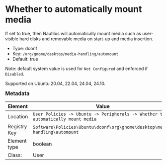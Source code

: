 # Whether to automatically mount media

If set to true, then Nautilus will automatically mount media such as user-visible hard disks and removable media on start-up and media insertion.

- Type: dconf
- Key: `/org/gnome/desktop/media-handling/automount`
- Default: true

Note: default system value is used for `Not Configured` and enforced if `Disabled`.

Supported on Ubuntu 20.04, 22.04, 24.04, 24.10.



<span style="font-size: larger;">**Metadata**</span>

| Element      | Value            |
| ---          | ---              |
| Location     | `User Policies -> Ubuntu -> Peripherals -> Whether to automatically mount media`    |
| Registry Key | `Software\Policies\Ubuntu\dconf\org\gnome\desktop\media-handling\automount`         |
| Element type | boolean |
| Class:       | User       |
